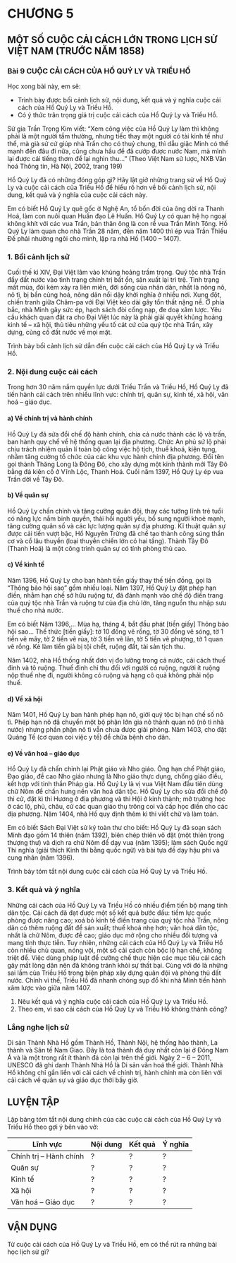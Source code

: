 # CHƯƠNG 5
## MỘT SỐ CUỘC CẢI CÁCH LỚN TRONG LỊCH SỬ VIỆT NAM (TRƯỚC NĂM 1858)

### Bài 9 CUỘC CẢI CÁCH CỦA HỒ QUÝ LY VÀ TRIỀU HỒ

Học xong bài này, em sẽ:
- Trình bày được bối cảnh lịch sử, nội dung, kết quả và ý nghĩa cuộc cải cách của Hồ Quý Ly và Triều Hồ.
- Có ý thức trân trọng giá trị cuộc cải cách của Hồ Quý Ly và Triều Hồ.

Sử gia Trần Trọng Kim viết: “Xem công việc của Hồ Quý Ly làm thì không phải là một người tầm thường, nhưng tiếc thay một người có tài kinh tế như thế, mà già sử cứ giúp nhà Trần cho có thuỷ chung, thì dẫu giặc Minh có thể mạnh đến đâu đi nữa, cũng chưa hầu để đã cướp được nước Nam, mà mình lại được cái tiếng thơm để lại nghìn thu...”
(Theo Việt Nam sử lược, NXB Văn hoá Thông tin, Hà Nội, 2002, trang 199)

Hồ Quý Ly đã có những đóng góp gì? Hãy lật giở những trang sử về Hồ Quý Ly và cuộc cải cách của Triều Hồ để hiểu rõ hơn về bối cảnh lịch sử, nội dung, kết quả và ý nghĩa của cuộc cải cách này.

Em có biết
Hồ Quý Ly quê gốc ở Nghệ An, tổ bốn đời của ông dời ra Thanh Hoá, làm con nuôi quan Huấn đạo Lê Huấn. Hồ Quý Ly có quan hệ họ ngoại không khít với các vua Trần, bản thân ông là con rể vua Trần Minh Tông. Hồ Quý Ly làm quan cho nhà Trần 28 năm, đến năm 1400 thì ép vua Trần Thiếu Đế phải nhường ngôi cho mình, lập ra nhà Hồ (1400 – 1407).

### 1. Bối cảnh lịch sử

Cuối thế kỉ XIV, Đại Việt lâm vào khủng hoảng trầm trọng. Quý tộc nhà Trần đẩy đất nước vào tình trạng chính trị bất ổn, sản xuất lại trì trệ. Tình trạng mất mùa, đói kém xảy ra liên miên, đời sống của nhân dân, nhất là nông nô, nô tì, bị bần cùng hoá, nông dân nổi dậy khởi nghĩa ở nhiều nơi. Xung đột, chiến tranh giữa Chăm-pa với Đại Việt kéo dài gây tổn thất nặng nề. Ở phía bắc, nhà Minh gây sức ép, hạch sách đòi cống nạp, đe doạ xâm lược.
Yêu cầu khách quan đặt ra cho Đại Việt lúc này là phải giải quyết khủng hoảng kinh tế – xã hội, thủ tiêu những yếu tố cát cứ của quý tộc nhà Trần, xây dựng, củng cố đất nước về mọi mặt.

Trình bày bối cảnh lịch sử dẫn đến cuộc cải cách của Hồ Quý Ly và Triều Hồ.

### 2. Nội dung cuộc cải cách

Trong hơn 30 năm nắm quyền lực dưới Triều Trần và Triều Hồ, Hồ Quý Ly đã tiến hành cải cách trên nhiều lĩnh vực: chính trị, quân sự, kinh tế, xã hội, văn hoá – giáo dục.
#### a) Về chính trị và hành chính

Hồ Quý Ly đã sửa đổi chế độ hành chính, chia cả nước thành các lộ và trấn, ban hành quy chế về hệ thống quan lại địa phương. Chức An phủ sứ lộ phải chịu trách nhiệm quản lí toàn bộ công việc hộ tịch, thuế khoá, kiện tụng, nhằm tăng cường tổ chức của các khu vực hành chính địa phương. Đổi tên gọi thành Thăng Long là Đông Đô, cho xây dựng một kinh thành mới Tây Đô bằng đá kiên cố ở Vĩnh Lộc, Thanh Hoá. Cuối năm 1397, Hồ Quý Ly ép vua Trần dời về Tây Đô.

#### b) Về quân sự

Hồ Quý Ly chấn chỉnh và tăng cường quân đội, thay các tướng lĩnh trẻ tuổi có năng lực nắm binh quyền, thải hồi người yếu, bổ sung người khoẻ mạnh, tăng cường quân số và các lực lượng quân sự địa phương.
Kĩ thuật quân sự được cải tiến vượt bậc, Hồ Nguyên Trừng đã chế tạo thành công súng thần cơ và cổ lâu thuyền (loại thuyền chiến lớn có hai tầng). Thành Tây Đô (Thanh Hoá) là một công trình quân sự có tính phòng thủ cao.
#### c) Về kinh tế

Năm 1396, Hồ Quý Ly cho ban hành tiền giấy thay thế tiền đồng, gọi là “Thông bảo hội sao” gồm nhiều loại.
Năm 1397, Hồ Quý Ly đặt phép hạn điền, nhằm hạn chế sở hữu ruộng tư, đã đánh mạnh vào chế độ điền trang của quý tộc nhà Trần và ruộng tư của địa chủ lớn, tăng nguồn thu nhập sưu thuế cho nhà nước.

Em có biết
Năm 1396,... Mùa hạ, tháng 4, bắt đầu phát [tiền giấy] Thông bảo hội sao...
Thế thức [tiền giấy]: tờ 10 đồng vẽ rồng, tờ 30 đồng vẽ sóng, tờ 1 tiền vẽ mây, tờ 2 tiền vẽ rùa, tờ 3 tiền vẽ lân, tờ 5 tiền vẽ phượng, tờ 1 quan vẽ rồng. Kẻ làm tiền giả bị tội chết, ruộng đất, tài sản tịch thu.

Năm 1402, nhà Hồ thống nhất đơn vị đo lường trong cả nước, cải cách thuế đinh và tô ruộng. Thuế đinh chỉ thu đối với người có ruộng, người ít ruộng nộp thuế nhẹ đi, người không có ruộng và hạng cô quả không phải nộp thuế.
#### d) Về xã hội

Năm 1401, Hồ Quý Ly ban hành phép hạn nô, giới quý tộc bị hạn chế số nô tì. Phép hạn nô đã chuyển một bộ phận lớn gia nô thành quan nô (nô tì nhà nước) nhưng phần phận nô tì vẫn chưa được giải phóng.
Năm 1403, cho đặt Quảng Tế (cơ quan coi việc y tế) để chữa bệnh cho dân.
#### e) Về văn hoá – giáo dục

Hồ Quý Ly đã chấn chỉnh lại Phật giáo và Nho giáo. Ông hạn chế Phật giáo, Đạo giáo, đề cao Nho giáo nhưng là Nho giáo thực dụng, chống giáo điều, kết hợp với tinh thần Pháp gia.
Hồ Quý Ly là vị vua Việt Nam đầu tiên dùng chữ Nôm để chấn hưng nền văn hoá dân tộc.
Hồ Quý Ly cho sửa đổi chế độ thi cử, đặt kì thi Hương ở địa phương và thi Hội ở kinh thành; mở trường học ở các lộ, phủ, châu, cử các quan giáo thụ trông coi và cấp học điền cho các địa phương.
Năm 1404, nhà Hồ quy định thêm kì thi viết chữ và làm toán.

Em có biết
Sách Đại Việt sử ký toàn thư cho biết: Hồ Quý Ly đã soạn sách Minh đạo gồm 14 thiên (năm 1392), biên chép thiên võ đặt (một thiên trong thượng thư) và dịch ra chữ Nôm để dạy vua (năm 1395); làm sách Quốc ngữ Thi nghĩa (giải thích Kinh thi bằng quốc ngữ) và bài tựa đề dạy hậu phi và cung nhân (năm 1396).

Trình bày tóm tắt nội dung cuộc cải cách của Hồ Quý Ly và Triều Hồ.

### 3. Kết quả và ý nghĩa

Những cải cách của Hồ Quý Ly và Triều Hồ có nhiều điểm tiến bộ mang tính dân tộc. Cải cách đã đạt được một số kết quả bước đầu: tiềm lực quốc phòng được nâng cao; xoá bỏ kinh tế điền trang của quý tộc nhà Trần, nông dân có thêm ruộng đất để sản xuất; thuế khoá nhẹ hơn; văn hoá dân tộc, nhất là chữ Nôm, được đề cao; giáo dục mở rộng cho nhiều đối tượng và mang tính thực tiễn.
Tuy nhiên, những cải cách của Hồ Quý Ly và Triều Hồ còn nhiều chủ quan, nóng vội, một số cải cách còn bộc lộ hạn chế, không triệt để. Việc dùng pháp luật để cưỡng chế thực hiện các mục tiêu cải cách gây mất lòng dân nên đã không tránh khỏi sự thất bại. Cùng với đó là những sai lầm của Triều Hồ trong biện pháp xây dựng quân đội và phòng thủ đất nước. Chính vì thế, Triều Hồ đã nhanh chóng sụp đổ khi nhà Minh tiến hành xâm lược vào giữa năm 1407.

1. Nêu kết quả và ý nghĩa cuộc cải cách của Hồ Quý Ly và Triều Hồ.
2. Theo em, vì sao cải cách của Hồ Quý Ly và Triều Hồ không thành công?

### Lắng nghe lịch sử

Di sản Thành Nhà Hồ gồm Thành Hồ, Thành Nội, hệ thống hào thành, La thành và Sân tế Nam Giao. Đây là toà thành đá duy nhất còn lại ở Đông Nam Á và là một trong rất ít thành đá còn lại trên thế giới. Ngày 2 – 6 – 2011, UNESCO đã ghi danh Thành Nhà Hồ là Di sản văn hoá thế giới.
Thành Nhà Hồ không chỉ gắn liền với cải cách về chính trị, hành chính mà còn liên với cải cách về quân sự và giáo dục thời bấy giờ.

## LUYỆN TẬP

Lập bảng tóm tắt nội dung chính của các cuộc cải cách của Hồ Quý Ly và Triều Hồ theo gợi ý bên vào vở:

| Lĩnh vực | Nội dung | Kết quả | Ý nghĩa |
|---|---|---|---|
| Chính trị – Hành chính | ? | ? | ? |
| Quân sự | ? | ? | ? |
| Kinh tế | ? | ? | ? |
| Xã hội | ? | ? | ? |
| Văn hoá – Giáo dục | ? | ? | ? |

## VẬN DỤNG

Từ cuộc cải cách của Hồ Quý Ly và Triều Hồ, em có thể rút ra những bài học lịch sử gì?
